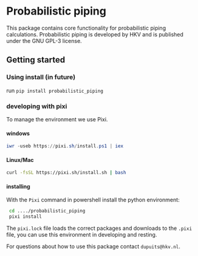 # Probabilistic piping

This package contains core functionality for probabilistic piping calculations. Probabilistic piping is developed by HKV and is published under the GNU GPL-3 license.

## Getting started

### Using install (in future)

run `pip install probabilistic_piping`

### developing with pixi

To manage the environment we use Pixi.

#### windows

```powershell
iwr -useb https://pixi.sh/install.ps1 | iex
```

#### Linux/Mac

```bash
curl -fsSL https://pixi.sh/install.sh | bash
```

#### installing

With the `Pixi` command in powershell install the python environment:

```bash
 cd ..../probabilistic_piping
 pixi install
```

The `pixi.lock` file loads the correct packages and downloads to the `.pixi` file, you can use this environment in developing and resting.

For questions about how to use this package contact `dupuits@hkv.nl`.
